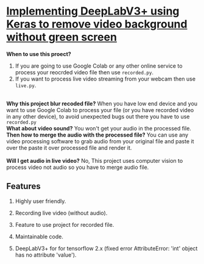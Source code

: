 <h1><u>Implementing DeepLabV3+ using Keras to remove video background without green screen</u></h1>

<strong>When to use this proect?</strong>
1. If you are going to use Google Colab or any other online service to process your reocrded video file then use <code>recorded.py</code>. <br>
2. If you want to process live video streaming from your webcam then use <code>live.py</code>.
<br>
<strong>Why this project blur recoded file?</strong>
When you have low end device and you want to use Google Colab to process your file (or you have recorded video in any other device), to avoid unexpected bugs out there you have to use <code>recorded.py</code>
<br>
<strong>What about video sound?</strong>
You won't get your audio in the processed file.
<br>
<strong>Then how to merge the audio with the processed file?</strong>
You can use any video processing software to grab audio from your original file and paste it over the paste it over processed file and render it.<br>
<br>
<strong>Will I get audio in live video?</strong>
 No, This project uses computer vision to process video not audio so you have to merge audio file.<br>

<h2>Features</h2>

1. Highly user friendly.

2. Recording live video (without audio).

3. Feature to use project for recorded file.

4. Maintainable code.

5. DeepLabV3+ for for tensorflow 2.x (fixed error AttributeError: 'int' object has no attribute 'value').<br>
